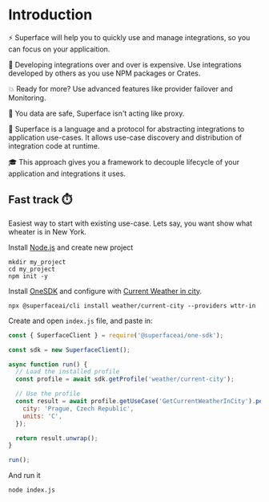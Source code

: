 # Introduction

⚡️ Superface will help you to quickly use and manage integrations, so you can focus on your applicaition.

💸 Developing integrations over and over is expensive. Use integrations developed by others as you use NPM packages or Crates.

💥 Ready for more? Use advanced features like provider failover and Monitoring.

🔐 You data are safe, Superface isn't acting like proxy.

🧐 Superface is a language and a protocol for abstracting integrations to application use-cases. It allows use-case discovery and distribution of integration code at runtime.

🎓 This approach gives you a framework to decouple lifecycle of your application and integrations it uses.

## Fast track ⏱️

Easiest way to start with existing use-case. Lets say, you want show what wheater is in New York.

Install [Node.js](https://nodejs.org/en/download/) and create new project

```shell
mkdir my_project
cd my_project
npm init -y
```

Install [OneSDK](https://github.com/superfaceai/one-sdk-js) and configure with [Current Weather in city](https://superface.ai/weather/current-city).

```shell
npx @superfaceai/cli install weather/current-city --providers wttr-in
```

Create and open `index.js` file, and paste in:

```js
const { SuperfaceClient } = require('@superfaceai/one-sdk');

const sdk = new SuperfaceClient();

async function run() {
  // Load the installed profile
  const profile = await sdk.getProfile('weather/current-city');

  // Use the profile
  const result = await profile.getUseCase('GetCurrentWeatherInCity').perform({
    city: 'Prague, Czech Republic',
    units: 'C',
  });

  return result.unwrap();
}

run();
```

And run it

```shell
node index.js
```
